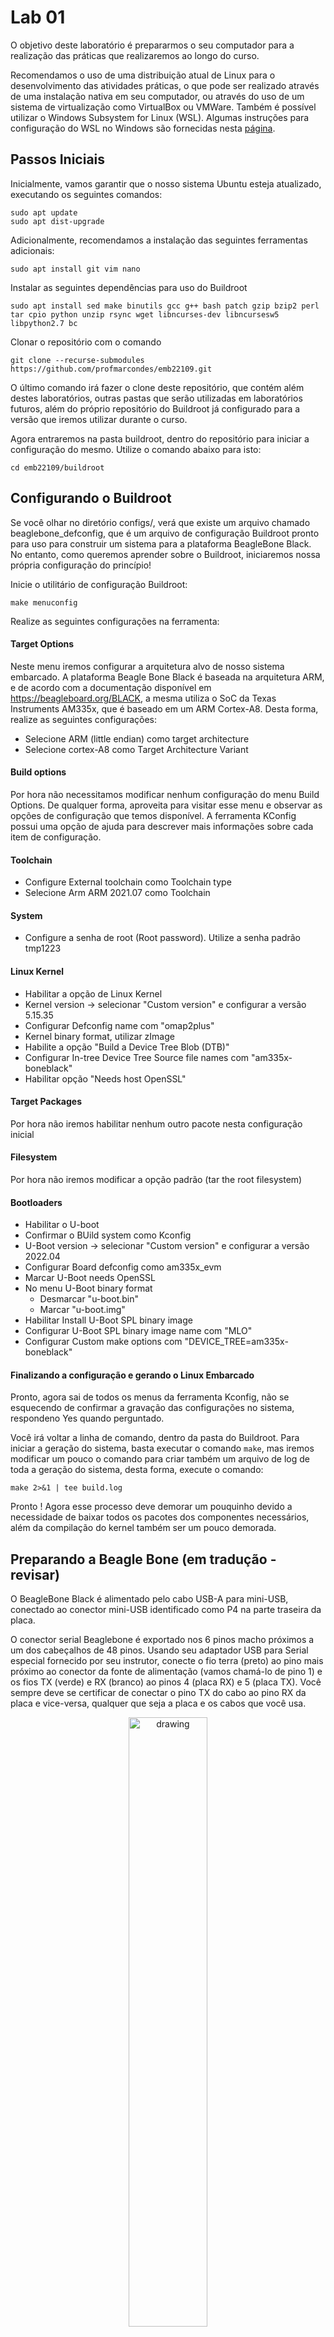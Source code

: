 # Lab 01

O objetivo deste laboratório é prepararmos o seu computador para a realização das práticas que realizaremos ao longo do curso.

Recomendamos o uso de uma distribuição atual de Linux para o desenvolvimento das atividades práticas, o que pode ser realizado através de uma instalação nativa em seu computador, ou através do uso de um sistema de virtualização como VirtualBox ou VMWare. Também é possível utilizar o Windows Subsystem for Linux (WSL). Algumas instruções para configuração do WSL no Windows são fornecidas nesta [página](wsl/README.md).

## Passos Iniciais

Inicialmente, vamos garantir que o nosso sistema Ubuntu esteja atualizado, executando os seguintes comandos:

```
sudo apt update
sudo apt dist-upgrade
```

Adicionalmente, recomendamos a instalação das seguintes ferramentas adicionais:

```
sudo apt install git vim nano 
```

Instalar as seguintes dependências para uso do Buildroot

```
sudo apt install sed make binutils gcc g++ bash patch gzip bzip2 perl tar cpio python unzip rsync wget libncurses-dev libncursesw5 libpython2.7 bc 
```

Clonar o repositório com o comando

```
git clone --recurse-submodules https://github.com/profmarcondes/emb22109.git
```

O último comando irá fazer o clone deste repositório, que contém além destes laboratórios, outras pastas que serão utilizadas em laboratórios futuros, além do próprio repositório do Buildroot já configurado para a versão que iremos utilizar durante o curso.

Agora entraremos na pasta buildroot, dentro do repositório para iniciar a configuração do mesmo. Utilize o comando abaixo para isto:

```
cd emb22109/buildroot
```

## Configurando o Buildroot

Se você olhar no diretório configs/, verá que existe um arquivo chamado beaglebone_defconfig, que é um arquivo de configuração Buildroot pronto para uso para construir um sistema para a plataforma BeagleBone Black. No entanto, como queremos aprender sobre o Buildroot, iniciaremos nossa própria configuração do princípio!

Inicie o utilitário de configuração Buildroot:

```
make menuconfig
```

Realize as seguintes configurações na ferramenta:

#### Target Options

Neste menu iremos configurar a arquitetura alvo de nosso sistema embarcado. A plataforma Beagle Bone Black é baseada na arquitetura ARM, e de acordo com a documentação disponível em https://beagleboard.org/BLACK, a mesma utiliza o SoC da Texas Instruments AM335x, que é baseado em um ARM Cortex-A8. Desta forma, realize as seguintes configurações:

  - Selecione ARM (little endian) como  target architecture
  - Selecione cortex-A8 como Target Architecture Variant

#### Build options

Por hora não necessitamos modificar nenhum configuração do menu Build Options. De qualquer forma, aproveita para visitar esse menu e observar as opções de configuração que temos disponível. A ferramenta KConfig possui uma opção de ajuda para descrever mais informações sobre cada item de configuração. 

#### Toolchain
  - Configure External toolchain como Toolchain type
  - Selecione Arm ARM 2021.07 como Toolchain
 
#### System
 - Configure a senha de root (Root password). Utilize a senha padrão tmp1223
 
#### Linux Kernel
 - Habilitar a opção de Linux Kernel 
 - Kernel version -> selecionar "Custom version" e configurar a versão 5.15.35
 - Configurar Defconfig name com "omap2plus"
 - Kernel binary format, utilizar zImage
 - Habilite a opção "Build a Device Tree Blob (DTB)" 
 - Configurar In-tree Device Tree Source file names com "am335x-boneblack"
 - Habilitar opção "Needs host OpenSSL"
 
#### Target Packages

Por hora não iremos habilitar nenhum outro pacote nesta configuração inicial

#### Filesystem

Por hora não iremos modificar a opção padrão (tar the root filesystem)

#### Bootloaders

  - Habilitar o U-boot
  - Confirmar o BUild system como Kconfig
  - U-Boot version -> selecionar "Custom version" e configurar a versão 2022.04
  - Configurar Board defconfig como am335x_evm
  - Marcar U-Boot needs OpenSSL
  - No menu U-Boot binary format
    - Desmarcar "u-boot.bin"
    - Marcar "u-boot.img"
  - Habilitar Install U-Boot SPL binary image 
  - Configurar U-Boot SPL binary image name com "MLO"
  - Configurar Custom make options com "DEVICE_TREE=am335x-boneblack"

#### Finalizando a configuração e gerando o Linux Embarcado

Pronto, agora sai de todos os menus da ferramenta Kconfig, não se esquecendo de confirmar a gravação das configurações no sistema, respondeno Yes quando perguntado.

Você irá voltar a linha de comando, dentro da pasta do Buildroot. Para iniciar a geração do sistema, basta executar o comando ```make```, mas iremos modificar um pouco o comando para criar também um arquivo de log de toda a geração do sistema, desta forma, execute o comando:

```
make 2>&1 | tee build.log
```

Pronto ! Agora esse processo deve demorar um pouquinho devido a necessidade de baixar todos os pacotes dos componentes necessários, além da compilação do kernel também ser um pouco demorada.

## Preparando a Beagle Bone (em tradução - revisar)

O BeagleBone Black é alimentado pelo cabo USB-A para mini-USB, conectado ao conector mini-USB identificado como P4 na parte traseira da placa.

O conector serial Beaglebone é exportado nos 6 pinos macho próximos a um dos cabeçalhos de 48 pinos. Usando seu adaptador USB para Serial especial fornecido por seu instrutor, conecte o fio terra (preto) ao pino mais próximo ao conector da fonte de alimentação (vamos chamá-lo de pino 1) e os fios TX (verde) e RX (branco) ao pinos 4 (placa RX) e 5 (placa TX). Você sempre deve se certificar de conectar o pino TX do cabo ao pino RX da placa e vice-versa, qualquer que seja a placa e os cabos que você usa.

<p align="center"><img src="imgs/beaglebone-black-serial-connection.jpg" alt="drawing" align="center" width="50%"/>

Depois que o conector USB para serial estiver conectado, uma nova porta serial deve aparecer: /dev/ttyUSB0.

Você também pode ver este dispositivo aparecer olhando a saída do comando  `dmesg`.

Para se comunicar com a placa através da porta serial, instale um programa de comunicação serial, como o picocom:

```
sudo apt install picocom
```

Se você executar ls -l /dev/ttyUSB0, também poderá ver que apenas o root e os usuários pertencentes ao grupo dialout têm acesso de leitura e gravação a esse arquivo. Portanto, você precisa adicionar seu usuário ao grupo de discagem:

```
sudo adduser $USER dialout
```

*** adicionar observação sobre o WSL ***

Importante: para que a mudança de grupo seja efetiva, no Ubuntu 18.04, você deve reiniciar completamente o sistema <!--2 Conforme explicado em https://askubuntu.com/questions/1045993/after-adding-a-group-logoutlogin-is-notenough-in-18-04/.
-->. Uma solução alternativa é executar newgrp dialout, mas não é global. Você tem que executá-lo em cada terminal.

Agora, você pode executar `picocom -b 115200 /dev/ttyUSB0`, para iniciar a comunicação serial em /dev/ttyUSB0, com uma taxa de transmissão de 115200. Se desejar sair do picocom, pressione [Ctrl][a] seguido de [Ctrl][x].

Não deve haver nada na linha serial até agora, pois a placa ainda não foi energizada.


## Preparando o cartão SD

Nosso cartão SD precisa ser dividido em duas partições:

  - Uma primeira partição para o bootloader. Ele precisa atender aos requisitos do AM335x SoC para que possa encontrar o bootloader nesta partição. Deve ser uma partição FAT32. Vamos armazenar o bootloader (MLO e u-boot.img), a imagem do kernel (zImage) e a Árvore de Dispositivos (am335x-boneblack.dtb).
  - Uma segunda partição para o sistema de arquivos raiz. Ele pode usar qualquer tipo de sistema de arquivos que você quiser, mas para o nosso sistema, usaremos o ext4.

Primeiro, vamos identificar sob qual nome seu cartão SD é identificado em seu sistema: observe a saída de cat /proc/partitions e encontre seu cartão SD. Em geral, se você usar o leitor de cartão SD interno de um laptop, será mmcblk0, enquanto se usar um leitor de cartão SD USB externo, será sdX (ou seja, sdb, sdc, etc.). **Cuidado: /dev/sda geralmente é o disco rígido da sua máquina!**

Se o seu cartão SD for /dev/mmcblk0, as partições dentro do cartão SD serão nomeadas /dev/mmcblk0p1, /dev/mmcblk0p2, etc. Se o seu cartão SD for /dev/sdc, as partições internas serão nomeadas /dev/ sdc1, /dev/sdc2, etc.

Para formatar seu cartão SD, siga os seguintes passos:

1. Desmonte todas as partições do seu cartão SD (geralmente são montadas automaticamente pelo Ubuntu)

2. Apague o início do cartão SD para garantir que as partições existentes não sejam detectadas por engano:

   ```
   sudo dd if=/dev/zero of=/dev/mmcblk0 bs=1M count=16
   ```
   
   Use sdc ou sdb em vez de mmcblk0, se necessário.

3. Crie as duas partições.
    - Inicie a ferramenta cfdisk para isso:
    
      ```
      sudo cfdisk /dev/mmcblk0
      ```
    
    - Escolha o tipo de tabela de partição DOS
    - Crie uma primeira partição pequena (128 MB), primária, do tipo e (W95 FAT16) e marque-a como inicializável
    - Crie uma segunda partição, também primária, com o restante do espaço disponível, do tipo 83 (Linux).
    - Sair do cfdisk


4. Formate a primeira partição como um sistema de arquivos FAT32:

   ```
   sudo mkfs.vfat -F 32 -n boot /dev/mmcblk0p1
   ```

   Use sdc1 ou sdb1 em vez de mmcblk0p1, se necessário.

5. Formate a segunda partição como um sistema de arquivos ext4:

   ```
   sudo mkfs.ext4 -L rootfs -E nodiscard /dev/mmcblk0p2
   ```
   
   Use sdc2 ou sdb2 em vez de mmcblk0p2, se necessário.
  
      - -L atribui um nome de volume à partição
      - -E nodiscard desativa o descarte de blocos inválidos. Embora essa seja uma opção útil para cartões com blocos defeituosos, pular essa etapa economiza longos minutos em cartões SD.

Remova o cartão SD e insira-o novamente, as duas partições devem ser montadas automaticamente, em /media/$USER/boot e /media/$USER/rootfs.

Agora tudo deve estar pronto. Esperançosamente, nesse momento, a compilação do Buildroot deve ter sido concluída. Se não, espere mais um pouco.

## Gravando o sistema

Depois que o Buildroot terminar de construir o sistema, é hora de colocá-lo no cartão SD:

  - Copie os arquivos MLO, u-boot.img, zImage e am335x-boneblack.dtb de output/images/ para a partição de inicialização do cartão SD.
    ```
    cp output/images/{MLO,u-boot.img,zImage,am335x-boneblack.dtb} /media/$USER/boot/
    ```
  - Extraia o arquivo rootfs.tar para a partição rootfs do cartão SD, usando:

    - Caso esteja utilizando as máquinas do laboratório, utilize o comando `update_rootfs` dentro da pasta `output/images`
    
    - Caso esteja utilizando um computador próprio, utilize o comando abaixo:
    ```
    sudo tar -C /media/$USER/rootfs/ -xf output/images/rootfs.tar
    ```

- Crie um arquivo chamado `uEnv.txt` na partição de inicialização. Este arquivo deve conter as seguintes linhas:

```
bootpart=0:1
devtype=mmc
bootdir=
bootfile=zImage
bootpartition=mmcblk0p2
console=ttyS0,115200n8
loadaddr=0x82000000
fdtaddr=0x88000000
set_mmc1=if test $board_name = A33515BB; then setenv bootpartition mmcblk1p2; fi
set_bootargs=setenv bootargs console=${console} root=/dev/${bootpartition} rw rootfstype=ext4 rootwait
uenvcmd=run set_mmc1; run set_bootargs;run loadimage;run loadfdt;printenv bootargs;bootz ${loadaddr} - ${fdtaddr}
```
Estas linhas ensinam o bootloader U-Boot como carregar a imagem do kernel do Linux e o
Device Tree, antes de inicializar o kernel. <!--Ele usa um mecanismo U-Boot padrão chamado distro boot command, consulte https://source.denx.de/u-boot/u-boot/-/raw/master/doc/README. distro para mais detalhes.-->

Desmonte as duas partições do cartão SD e ejete o cartão SD.

## Boot do sistema

Insira o cartão SD no BeagleBone Black. Pressione o botão S2 (localizado perto do conector host USB) e conecte o cabo de alimentação USB enquanto segura S2. Pressionar S2 força o BeagleBoneBlack a inicializar a partir do cartão SD em vez do eMMC interno.

Você deve ver o seu sistema inicializando. Certifique-se de que o U-Boot SPL e a versão do U-Boot e as datas de construção correspondem à data atual. Faça a mesma verificação para o kernel do Linux.

Faça login como root no BeagleBone Black e explore o sistema. Execute ps para ver quais processos estão em execução e observe o que o Buildroot gerou em /bin, /lib, /usr e /etc.

Nota: se o seu sistema não inicializar conforme o esperado, certifique-se de redefinir o ambiente U-Boot executando os seguintes comandos U-Boot:

```
env padrão -f -a
saveenv
```

e redefinir. Isso é necessário porque o U-Boot carregado do cartão SD ainda carrega o ambiente U-Boot do eMMC. Peça esclarecimentos adicionais ao seu instrutor, se necessário.

## Explore o log de construção do sistema

De volta à sua máquina de compilação, já que redirecionamos a saída da compilação para um arquivo chamado build.log, agora podemos dar uma olhada nele para ver o que aconteceu. Como a compilação Buildroot é bastante detalhada, Buildroot imprime antes de cada etapa importante uma mensagem prefixada pelo sinal >>>. Portanto, para ter uma ideia geral do que a compilação fez, você pode executar:

```
grep ">>>" build.log
```

Você vê os diferentes pacotes entre baixados, extraídos, corrigidos, configurados, construídos e
instalado.

Sinta-se à vontade para explorar o diretório output/ também.

